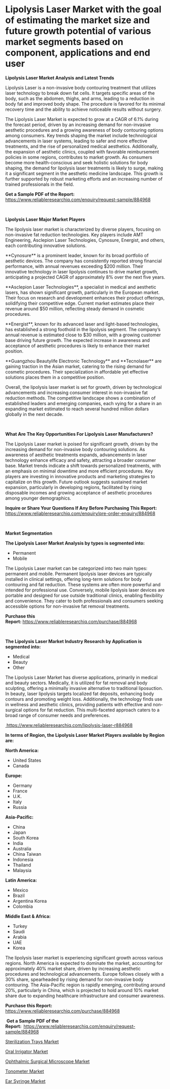 <p><h1>Lipolysis Laser Market with the goal of estimating the market size and future growth potential of various market segments based on component, applications and end user</h1></p><p><strong>Lipolysis Laser Market Analysis and Latest Trends</strong></p>
<p><p>Lipolysis Laser is a non-invasive body contouring treatment that utilizes laser technology to break down fat cells. It targets specific areas of the body, such as the abdomen, thighs, and arms, leading to a reduction in body fat and improved body shape. The procedure is favored for its minimal recovery time and the ability to achieve noticeable results without surgery.</p><p>The Lipolysis Laser Market is expected to grow at a CAGR of 6.1% during the forecast period, driven by an increasing demand for non-invasive aesthetic procedures and a growing awareness of body contouring options among consumers. Key trends shaping the market include technological advancements in laser systems, leading to safer and more effective treatments, and the rise of personalized medical aesthetics. Additionally, the expansion of aesthetic clinics, coupled with favorable reimbursement policies in some regions, contributes to market growth. As consumers become more health-conscious and seek holistic solutions for body shaping, the demand for lipolysis laser treatments is likely to surge, making it a significant segment in the aesthetic medicine landscape. This growth is further supported by robust marketing efforts and an increasing number of trained professionals in the field.</p></p>
<p><strong>Get a Sample PDF of the Report:&nbsp;</strong> <a href="https://www.reliableresearchiq.com/enquiry/request-sample/884968?utm_campaign=1896&utm_medium=2&utm_source=Github&utm_content=ia&utm_term=04032025&utm_id=lipolysis-laser">https://www.reliableresearchiq.com/enquiry/request-sample/884968</a></p>
<p>&nbsp;</p>
<p><strong>Lipolysis Laser Major Market Players</strong></p>
<p><p>The lipolysis laser market is characterized by diverse players, focusing on non-invasive fat reduction technologies. Key players include AMT Engineering, Asclepion Laser Technologies, Cynosure, Energist, and others, each contributing innovative solutions.</p><p>**Cynosure** is a prominent leader, known for its broad portfolio of aesthetic devices. The company has consistently reported strong financial performance, with annual revenues exceeding $200 million. Their innovative technology in laser lipolysis continues to drive market growth, anticipating a projected CAGR of approximately 8% over the next five years.</p><p>**Asclepion Laser Technologies**, a specialist in medical and aesthetic lasers, has shown significant growth, particularly in the European market. Their focus on research and development enhances their product offerings, solidifying their competitive edge. Current market estimates place their revenue around $50 million, reflecting steady demand in cosmetic procedures.</p><p>**Energist**, known for its advanced laser and light-based technologies, has established a strong foothold in the lipolysis segment. The company’s annual revenue is estimated close to $30 million, with a growing customer base driving future growth. The expected increase in awareness and acceptance of aesthetic procedures is likely to enhance their market position.</p><p>**Guangzhou Beautylife Electronic Technology** and **Tecnolaser** are gaining traction in the Asian market, catering to the rising demand for cosmetic procedures. Their specialization in affordable yet effective solutions places them in a competitive position.</p><p>Overall, the lipolysis laser market is set for growth, driven by technological advancements and increasing consumer interest in non-invasive fat reduction methods. The competitive landscape shows a combination of established leaders and emerging companies, each vying for a share in an expanding market estimated to reach several hundred million dollars globally in the next decade.</p></p>
<p>&nbsp;</p>
<p><strong>What Are The Key Opportunities For Lipolysis Laser Manufacturers?</strong></p>
<p><p>The Lipolysis Laser market is poised for significant growth, driven by the increasing demand for non-invasive body contouring solutions. As awareness of aesthetic treatments expands, advancements in laser technology enhance efficacy and safety, attracting a broader consumer base. Market trends indicate a shift towards personalized treatments, with an emphasis on minimal downtime and more efficient procedures. Key players are investing in innovative products and marketing strategies to capitalize on this growth. Future outlook suggests sustained market expansion, particularly in developing regions, facilitated by rising disposable incomes and growing acceptance of aesthetic procedures among younger demographics.</p></p>
<p><strong>Inquire or Share Your Questions If Any Before Purchasing This Report:</strong> <a href="https://www.reliableresearchiq.com/enquiry/pre-order-enquiry/884968?utm_campaign=1896&utm_medium=2&utm_source=Github&utm_content=ia&utm_term=04032025&utm_id=lipolysis-laser">https://www.reliableresearchiq.com/enquiry/pre-order-enquiry/884968</a></p>
<p>&nbsp;</p>
<p><strong>Market Segmentation</strong></p>
<p><strong>The Lipolysis Laser Market Analysis by types is segmented into:</strong></p>
<p><ul><li>Permanent</li><li>Mobile</li></ul></p>
<p><p>The Lipolysis Laser market can be categorized into two main types: permanent and mobile. Permanent lipolysis laser devices are typically installed in clinical settings, offering long-term solutions for body contouring and fat reduction. These systems are often more powerful and intended for professional use. Conversely, mobile lipolysis laser devices are portable and designed for use outside traditional clinics, enabling flexibility and convenience. They cater to both professionals and consumers seeking accessible options for non-invasive fat removal treatments.</p></p>
<p><strong>Purchase this Report:&nbsp;</strong><a href="https://www.reliableresearchiq.com/purchase/884968?utm_campaign=1896&utm_medium=2&utm_source=Github&utm_content=ia&utm_term=04032025&utm_id=lipolysis-laser">https://www.reliableresearchiq.com/purchase/884968</a></p>
<p>&nbsp;</p>
<p><strong>The Lipolysis Laser Market Industry Research by Application is segmented into:</strong></p>
<p><ul><li>Medical</li><li>Beauty</li><li>Other</li></ul></p>
<p><p>The Lipolysis Laser Market has diverse applications, primarily in medical and beauty sectors. Medically, it is utilized for fat removal and body sculpting, offering a minimally invasive alternative to traditional liposuction. In beauty, laser lipolysis targets localized fat deposits, enhancing body contours and promoting weight loss. Additionally, the technology finds use in wellness and aesthetic clinics, providing patients with effective and non-surgical options for fat reduction. This multi-faceted approach caters to a broad range of consumer needs and preferences.</p></p>
<p><a href="https://www.reliableresearchiq.com/lipolysis-laser-r884968?utm_campaign=1896&utm_medium=2&utm_source=Github&utm_content=ia&utm_term=04032025&utm_id=lipolysis-laser">&nbsp;https://www.reliableresearchiq.com/lipolysis-laser-r884968</a></p>
<p><strong>In terms of Region, the Lipolysis Laser Market Players available by Region are:</strong></p>
<p>
    <p> <strong> North America: </strong>
        <ul>
            <li>United States</li>
            <li>Canada</li>
        </ul>
        </p> 
    <p> <strong> Europe: </strong>
        <ul>
            <li>Germany</li>
            <li>France</li>
            <li>U.K.</li>
            <li>Italy</li>
            <li>Russia</li>
        </ul>
        </p> 
    <p> <strong> Asia-Pacific: </strong>
        <ul>
            <li>China</li>
            <li>Japan</li>
            <li>South Korea</li>
            <li>India</li>
            <li>Australia</li>
            <li>China Taiwan</li>
            <li>Indonesia</li>
            <li>Thailand</li>
            <li>Malaysia</li>
        </ul>
        </p> 
    <p> <strong> Latin America: </strong>
        <ul>
            <li>Mexico</li>
            <li>Brazil</li>
            <li>Argentina Korea</li>
            <li>Colombia</li>
        </ul>
        </p> 
    <p> <strong> Middle East & Africa: </strong>
        <ul>
            <li>Turkey</li>
            <li>Saudi</li>
            <li>Arabia</li>
            <li>UAE</li>
            <li>Korea</li>
        </ul>
    </p>
    </p>
<p><p>The lipolysis laser market is experiencing significant growth across various regions. North America is expected to dominate the market, accounting for approximately 40% market share, driven by increasing aesthetic procedures and technological advancements. Europe follows closely with a 30% share, spearheaded by rising demand for non-invasive body contouring. The Asia-Pacific region is rapidly emerging, contributing around 20%, particularly in China, which is projected to hold around 10% market share due to expanding healthcare infrastructure and consumer awareness.</p></p>
<p><strong>Purchase this Report: </strong><a href="https://www.reliableresearchiq.com/purchase/884968?utm_campaign=1896&utm_medium=2&utm_source=Github&utm_content=ia&utm_term=04032025&utm_id=lipolysis-laser">https://www.reliableresearchiq.com/purchase/884968</a></p>
<p>&nbsp;<strong>Get a Sample PDF of the Report:&nbsp;&nbsp;</strong><a href="https://www.reliableresearchiq.com/enquiry/request-sample/884968?utm_campaign=1896&utm_medium=2&utm_source=Github&utm_content=ia&utm_term=04032025&utm_id=lipolysis-laser">https://www.reliableresearchiq.com/enquiry/request-sample/884968</a></p>
<p><strong></strong></p>
<p><p><a href="https://github.com/sokurgleyde/Market-Research-Report-List-1/blob/main/sterilization-trays-market.md?utm_campaign=1896&utm_medium=2&utm_source=Github&utm_content=ia&utm_term=04032025&utm_id=lipolysis-laser">Sterilization Trays Market</a></p><p><a href="https://github.com/jemmysolin5k/Market-Research-Report-List-1/blob/main/oral-irrigator-market.md?utm_campaign=1896&utm_medium=2&utm_source=Github&utm_content=ia&utm_term=04032025&utm_id=lipolysis-laser">Oral Irrigator Market</a></p><p><a href="https://github.com/steegwajma22/Market-Research-Report-List-1/blob/main/ophthalmic-surgical-microscope-market.md?utm_campaign=1896&utm_medium=2&utm_source=Github&utm_content=ia&utm_term=04032025&utm_id=lipolysis-laser">Ophthalmic Surgical Microscope Market</a></p><p><a href="https://github.com/rubiogruis0p/Market-Research-Report-List-1/blob/main/tonometer-market.md?utm_campaign=1896&utm_medium=2&utm_source=Github&utm_content=ia&utm_term=04032025&utm_id=lipolysis-laser">Tonometer Market</a></p><p><a href="https://github.com/kaniselway4c/Market-Research-Report-List-1/blob/main/ear-syringe-market.md?utm_campaign=1896&utm_medium=2&utm_source=Github&utm_content=ia&utm_term=04032025&utm_id=lipolysis-laser">Ear Syringe Market</a></p></p>